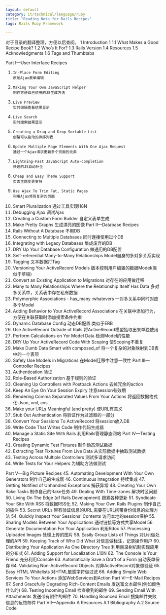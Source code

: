 ```yaml
---
layout: default
category: it/technical/language/ruby
title: "Reading Note for Rails Recipes"
tags: Rails Ruby Framework

---
```



对于目录的翻译整理，方便以后查阅。
1  Introduction         1
   1.1 What Makes a Good Recipe Book?
   1.2 Who’s It For?
   1.3 Rails Version
   1.4 Resources
   1.5 Acknowledgments
   1.6 Tags and Thumbtabs

Part I—User Interface Recipes
   1.     In-Place Form Editing
          原地Ajax表单编辑
   2.     Making Your Own JavaScript Helper
          制作方便自己使用的JS生成方法
   3.     Live Preview
          实时编辑查看结果显示
   4.     Live Search
          实时搜索结果显示
   5.     Creating a Drag-and-Drop Sortable List
          创建可以拖动的排序列表
   6.     Update Multiple Page Elements With One Ajax Request
          通过一个Ajax请求更新多个页面的元素
   7.     Lightning-Fast JavaScript Auto-completion
          快速的JS自动补全
   8.     Cheap and Easy Theme Support
          页面主题变更支持
   9.     Use Ajax To Trim Fat, Static Pages
          利用Ajax修剪复杂的页面
   10.    Smart Pluralization
          通过工具实现I18N
   11.    Debugging Ajax
          调试Ajax
   12.    Creating a Custom Form Builder
          自定义表单生成
   13.    Make Pretty Graphs
          生成漂亮的图像
Part II—Database Recipes
   14.    Rails Without A Database
          不用DB
   15.    Connecting to Multiple Databases
          同时连接使用过个DB
   16.    Integrating with Legacy Databases
          集成废弃的DB
   17.    DRY Up Your Database Configuration
          做通用的DB配置
   18.    Self-referential Many-to-Many Relationships
          Model自身的多对多关系实现
   19.    Tagging
          文本数据打Tag
   20.    Versioning Your ActiveRecord Models
          版本控制用户编辑的数据Model(类似于草稿)
   21.    Convert an Existing Application to Migrations
          对存在的应用做迁移
   22.    Many to Many Relationships Where the Relationship Itself Has Data
          多对多关系中，关系表中存在私有数据
   23.    Polymorphic Associations - has_many :whatevers
          一对多关系中同时对应多个Model
   24.    Adding Behavior to Your ActiveRecord Associations
          在关联中添加行为，方便在关联获取时添加搜索条件约束
   25.    Dynamic Database Config
          动态DB配置:类似于ERB
   26.    Use ActiveRecord Outside of Rails
          将ActiveRecord模型抽取出来单独使用
   27.    Perform Calculations on Yor Model Data
          检测Model的性能
   28.    DRY Up Your ActiveRecord Code With Scoping
          使Scoping不重复
   29.    Make Dumb Data Smart with composed_of
          将一个复杂的对象映射到DB表中的一个表项
   30.    Safely Use Models in Migrations
          在Model迁移中注意一致性
Part III—Controller Recipes
   31.    Authentication
          验证
   32.    Role-Based Authorization
          基于规则的验证
   33.    Cleaning Up Controllers with Postback Actions
          去掉冗余的action
   34.    Keep An Eye On Your Session Expiry
          注意session有效期
   35.    Rendering Comma Separated Values From Your Actions
          将返回数据格式化:Json, xml, cvs
   36.    Make your URLs Meaningful (and pretty)
          使URL有意义
   37.    Stub Out Authentication
          将验证作为过滤器的一部分
   38.    Convert Your Sessions To ActiveRecord
          将session放入DB
   39.    Write Code That Writes Code
          制作代码生成器
   40.    Manage a Static Site With Rails
          利用Rails管理静态网站
Part IV—Testing Recipes
   41.    Creating Dynamic Test Fixtures
          制作动态测试数据
   42.    Extracting Test Fixtures From Live Data
          从实际数据中抽取测试数据
   43.    Testing Across Multiple Controllers
          测试多请求访问
   44.    Write Tests for Your Helpers
          为辅助方法做测试

Part V—Big Picture Recipes
   45.    Automating Development With Your Own Generators
          制作自己的生成器
   46.    Continuous Integration
          持续集成
   47.    Getting Notified of Unhandled Exceptions
          捕获异常
   48.    Creating Your Own Rake Tasks
          制作自己的Rake任务
   49.    Dealing With Time-zones
          解决时区问题
   50.    Living On The Edge (of Rails Development)
          跟紧各种更新
   51.    Syndicate Your Site With RSS
          将数据RSS化
   52.    Making Your Own Rails Plugins
          制作自己的插件
   53.    Secret URLs
          带有验证信息的URL,需要在URL携带身份信息的处理方法
   54.    Quickly Inspect Your Sessions’ Contents
          访问本地的session保护
   55.    Sharing Models Between Your Applications
          通过链接等方式共享Model
   56.    Generate Documentation For Your Application
          利用Rdoc
   57.    Processing Uploaded Images
          处理上传的图片
   58.    Easily Group Lists of Things
          对List做处理的API
   59.    Keeping Track of Who Did What
          对信息做标注，记录操作用户
   60.    Distributing Your Application As One Directory Tree
          利用目录树机制实现应用的分布式
   61.    Adding Support for Localization
          L10N
   62.    The Console Is Your Friend
          充分利用Console
   63.    Automatically Save a Draft of a Form
          自动表单保存
   64.    Validating Non-ActiveRecord Objects
          对非ActiveRecord对象做验证
   65.    Easy HTML Whitelists
          对HTML敏感字符做过滤
   66.    Adding Simple Web Services To Your Actions
          添加WebServices到Action
Part VI—E-Mail Recipes
   67.    Send Gracefully Degrading Rich-Content Emails
          发送富文本邮件(例如颜色什么的)
   68.    Testing Incoming Email
          检查收到的邮件
   69.    Sending Email With Attachments
          发送带有附件的邮件
   70.    Handling Bounced Email
          搜集邮件失败信息的反馈邮件
Part VII—Appendix
A  Resources
   A.1 Bibliography
   A.2 Source Code
